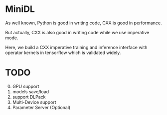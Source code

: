 # MiniDL

As well known, Python is good in writing code, CXX is good in performance.

But actually, CXX is also good in writing code while we use imperative mode.

Here, we build a CXX imperative training and inference interface with operator kernels in tensorflow which is validated widely.

# TODO
0. GPU support
1. models save/load
2. support DLPack
3. Multi-Device support
4. Parameter Server (Optional)

